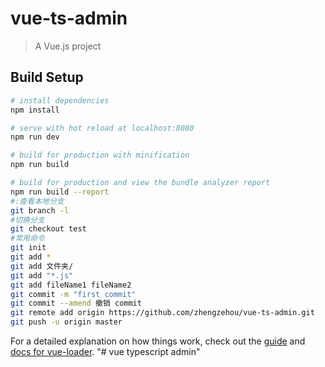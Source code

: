# vue-ts-admin

> A Vue.js project

## Build Setup

```bash
# install dependencies
npm install

# serve with hot reload at localhost:8080
npm run dev

# build for production with minification
npm run build

# build for production and view the bundle analyzer report
npm run build --report
#:查看本地分支
git branch -l
#切换分支
git checkout test
#常用命令
git init
git add *
git add 文件夹/
git add "*.js"
git add fileName1 fileName2
git commit -m "first commit"
git commit --amend 撤销 commit
git remote add origin https://github.com/zhengzehou/vue-ts-admin.git
git push -u origin master
```

For a detailed explanation on how things work, check out the [guide](http://vuejs-templates.github.io/webpack/) and [docs for vue-loader](http://vuejs.github.io/vue-loader).
"# vue typescript admin"
